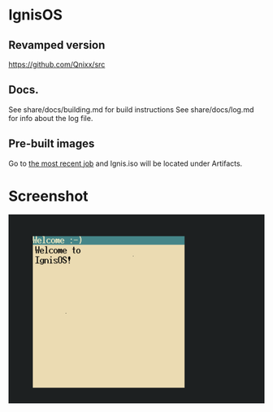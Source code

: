 # IgnisOS

## Revamped version
https://github.com/Qnixx/src

## Docs.

See share/docs/building.md for build instructions
See share/docs/log.md for info about the log file.

## Pre-built images
Go to [the most recent job](https://github.com/Ian-Marco-Moffett/IgnisOS/actions) and Ignis.iso will be located under Artifacts.

# Screenshot
![screenshot](.github/Ignis.png)
